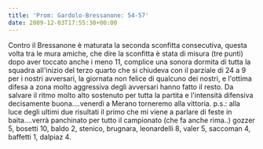 ```yaml
---
title: 'Prom: Gardolo-Bressanone: 54-57'
date: 2009-12-03T17:55:30+00:00
---
```

Contro il Bressanone è maturata la seconda sconfitta consecutiva, questa volta tra le mura amiche, che dire la sconfitta è stata di misura (tre punti) dopo aver toccato anche i meno 11, complice una sonora dormita di tutta la squadra all'inizio del terzo quarto che si chiudeva con il parziale di 24 a 9 per i nostri avversari, la giornata non felice di qualcuno dei nostri, e l'ottima difesa a zona molto aggressiva degli avversari hanno fatto il resto. Da salvare il ritmo molto alto sostenuto per tutta la partita e l'intensità difensiva decisamente buona….venerdì a Merano torneremo alla vittoria. p.s.: alla luce degli ultimi due risultati il primo che mi viene a parlare di feste in baita….verrà panchinato per tutto il campionato (che fa anche rima..) gozzer 5, bosetti 10, baldo 2, stenico, brugnara, leonardelli 8, valer 5, saccoman 4, baffetti 1, dalpiaz 4.